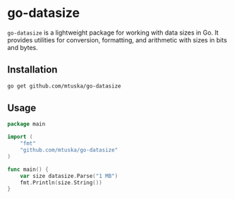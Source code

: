 # go-datasize

`go-datasize` is a lightweight package for working with data sizes in Go. It provides utilities for conversion, formatting, and arithmetic with sizes in bits and bytes.

## Installation

```bash
go get github.com/mtuska/go-datasize
```

## Usage

```go
package main

import (
    "fmt"
    "github.com/mtuska/go-datasize"
)

func main() {
    var size datasize.Parse("1 MB")
    fmt.Println(size.String())
}
```